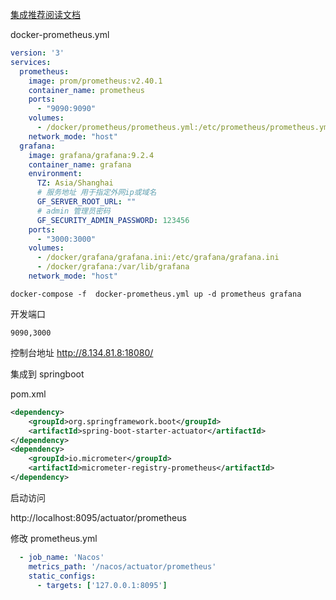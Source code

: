 [集成推荐阅读文档](https://blog.csdn.net/qq_22744093/article/details/129710621?spm=1001.2101.3001.6650.3&utm_medium=distribute.pc_relevant.none-task-blog-2%7Edefault%7ECTRLIST%7ERate-3-129710621-blog-120306729.235%5Ev38%5Epc_relevant_anti_t3&depth_1-utm_source=distribute.pc_relevant.none-task-blog-2%7Edefault%7ECTRLIST%7ERate-3-129710621-blog-120306729.235%5Ev38%5Epc_relevant_anti_t3&utm_relevant_index=6)

docker-prometheus.yml

```yml
version: '3'
services: 
  prometheus:
    image: prom/prometheus:v2.40.1
    container_name: prometheus
    ports:
      - "9090:9090"
    volumes:
      - /docker/prometheus/prometheus.yml:/etc/prometheus/prometheus.yml
    network_mode: "host"
  grafana:
    image: grafana/grafana:9.2.4
    container_name: grafana
    environment:
      TZ: Asia/Shanghai
      # 服务地址 用于指定外网ip或域名
      GF_SERVER_ROOT_URL: ""
      # admin 管理员密码
      GF_SECURITY_ADMIN_PASSWORD: 123456
    ports:
      - "3000:3000"
    volumes:
      - /docker/grafana/grafana.ini:/etc/grafana/grafana.ini
      - /docker/grafana:/var/lib/grafana
    network_mode: "host"
```

```
docker-compose -f  docker-prometheus.yml up -d prometheus grafana
```



开发端口

```
9090,3000
```




控制台地址 http://8.134.81.8:18080/

集成到 springboot 


pom.xml

```xml
<dependency>
    <groupId>org.springframework.boot</groupId>
    <artifactId>spring-boot-starter-actuator</artifactId>
</dependency>
<dependency>
    <groupId>io.micrometer</groupId>
    <artifactId>micrometer-registry-prometheus</artifactId>
</dependency>
```

启动访问

http://localhost:8095/actuator/prometheus


修改 prometheus.yml

```yml
  - job_name: 'Nacos'
    metrics_path: '/nacos/actuator/prometheus'
    static_configs:
      - targets: ['127.0.0.1:8095']
```

